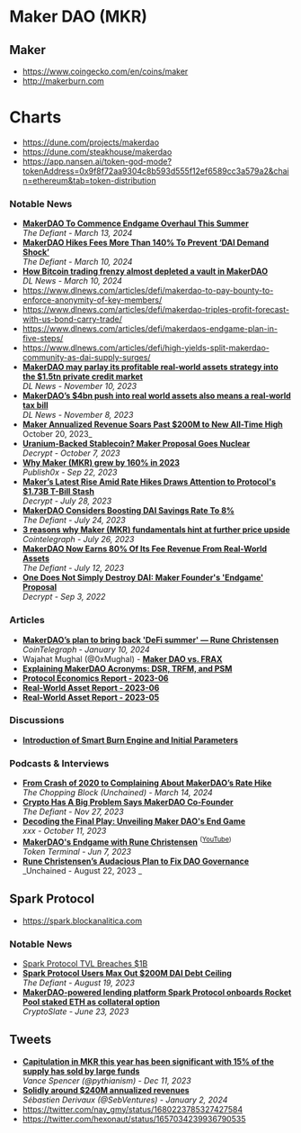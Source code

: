 # Maker DAO (MKR)

## Maker

- https://www.coingecko.com/en/coins/maker
- http://makerburn.com

# Charts
- https://dune.com/projects/makerdao
- https://dune.com/steakhouse/makerdao
- https://app.nansen.ai/token-god-mode?tokenAddress=0x9f8f72aa9304c8b593d555f12ef6589cc3a579a2&chain=ethereum&tab=token-distribution

### Notable News
- [**MakerDAO To Commence Endgame Overhaul This Summer**](https://thedefiant.io/makerdao-to-commence-endgame-overhaul-this-summer)
  <br/>_The Defiant - March 13, 2024_
- [**MakerDAO Hikes Fees More Than 140% To Prevent ‘DAI Demand Shock’**](https://thedefiant.io/makerdao-hikes-fees-more-than-140-to-prevent-dai-demand-shock)
  <br/>_The Defiant - March 10, 2024_
- [**How Bitcoin trading frenzy almost depleted a vault in MakerDAO**](https://www.dlnews.com/articles/defi/bitcoin-trading-frenzy-nearly-depletes-a-makerdao-vault/)
  <br/>_DL News - March 10, 2024_
- https://www.dlnews.com/articles/defi/makerdao-to-pay-bounty-to-enforce-anonymity-of-key-members/
- https://www.dlnews.com/articles/defi/makerdao-triples-profit-forecast-with-us-bond-carry-trade/
- https://www.dlnews.com/articles/defi/makerdaos-endgame-plan-in-five-steps/
- https://www.dlnews.com/articles/defi/high-yields-split-makerdao-community-as-dai-supply-surges/
- [**MakerDAO may parlay its profitable real-world assets strategy into the $1.5tn private credit market**](https://www.dlnews.com/articles/defi/how-defi-lender-makerdao-may-expand-into-private-credit/)
  <br/>_DL News - November 10, 2023_
- [**MakerDAO’s $4bn push into real world assets also means a real-world tax bill**](https://www.dlnews.com/articles/defi/makerdao-pays-over-a-million-in-stamp-duty-tax-to-switzerland/)
  <br/>_DL News - November 8, 2023_
- [**Maker Annualized Revenue Soars Past $200M to New All-Time High**](https://decrypt.co/202515/maker-annualized-revenue-soars-past-200m-to-new-all-time-high)
  <br/>October 20, 2023_
- [**Uranium-Backed Stablecoin? Maker Proposal Goes Nuclear**](https://decrypt.co/200422/uranium-backed-stablecoin-maker-proposal-goes-nuclear)
  <br/>_Decrypt - October 7, 2023_
- [**Why Maker (MKR) grew by 160% in 2023**](https://www.publish0x.com/stormgain/why-maker-mkr-grew-by-160-percent-in-2023-xxvoegm)
  <br/>_Publish0x - Sep 22, 2023_
- [**Maker’s Latest Rise Amid Rate Hikes Draws Attention to Protocol's $1.73B T-Bill Stash**](https://.co/150430/makers-latest-rise-amid-rate-hikes-draws-attention-protocol-1-73b-t-bill-stash)
  <br/>_Decrypt - July 28, 2023_
- [**MakerDAO Considers Boosting DAI Savings Rate To 8%**](https://thedefiant.io/makerdao-considers-boosting-dai-savings-rate-to-8)
  <br/>_The Defiant - July 24, 2023_
- [**3 reasons why Maker (MKR) fundamentals hint at further price upside**](https://cointelegraph.com/news/3-reasons-why-maker-mkr-hint-at-further-price-upside)
  <br/>_Cointelegraph - July 26, 2023_
- [**MakerDAO Now Earns 80% Of Its Fee Revenue From Real-World Assets**](https://thedefiant.io/makerdao-now-earns-80-of-its-fee-revenue-from-real-world-assets)
  <br/>_The Defiant - July 12, 2023_
- [**One Does Not Simply Destroy DAI: Maker Founder's 'Endgame' Proposal**](https://decrypt.co/108858/one-does-not-simply-destroy-dai-maker-founders-endgame-proposal)
  <br/>_Decrypt - Sep 3, 2022_

### Articles
- [**MakerDAO’s plan to bring back 'DeFi summer' — Rune Christensen**](https://cointelegraph.com/magazine/makerdao-defi-summer-2024-rune-christensen-interview/)
  <br/>_CoinTelegraph - January 10, 2024_
- Wajahat Mughal (@0xMughal) - [**Maker DAO vs. FRAX**](https://twitter.com/0xMughal/status/1718736102268584221)
- [**Explaining MakerDAO Acronyms: DSR, TRFM, and PSM**](https://www.publish0x.com/cryptoeq/explaining-makerdao-acronyms-dsr-trfm-and-psm-xjdjogz)
- [**Protocol Economics Report - 2023-06**](https://forum.makerdao.com/t/protocol-economics-report-2023-06/21491/1)
- [**Real-World Asset Report - 2023-06**](https://forum.makerdao.com/t/real-world-asset-report-2023-06/21461)
- [**Real-World Asset Report - 2023-05**](https://forum.makerdao.com/t/real-world-asset-report-2023-05/21225)

### Discussions
- [**Introduction of Smart Burn Engine and Initial Parameters**](https://forum.makerdao.com/t/introduction-of-smart-burn-engine-and-initial-parameters/21201/2)

### Podcasts & Interviews
- [**From Crash of 2020 to Complaining About MakerDAO’s Rate Hike**](https://www.youtube.com/watch?v=T1Tx1FG0KQQ)
  <br/>_The Chopping Block (Unchained) - March 14, 2024_
- [**Crypto Has A Big Problem Says MakerDAO Co-Founder**](https://www.youtube.com/watch?v=KU8otKxaXr8)
  <br/>_The Defiant - Nov 27, 2023_
- [**Decoding the Final Play: Unveiling Maker DAO's End Game**](https://www.youtube.com/watch?v=14bKR_gckxw)
  <br/>_xxx - October 11, 2023_
- [**MakerDAO's Endgame with Rune Christensen**](https://tokenterminal.com/interview/makerdao-endgame) <sup>([YouTube](https://www.youtube.com/watch?v=_MaAnF97Qiw))</sup>
  <br/>_Token Terminal - Jun 7, 2023_
- [**Rune Christensen’s Audacious Plan to Fix DAO Governance**](https://www.youtube.com/watch?v=A1igTqpoPHg)
  <br/>_Unchained - August 22, 2023 _

## Spark Protocol

- https://spark.blockanalitica.com

### Notable News
- [Spark Protocol TVL Breaches $1B](https://thedefiant.io/spark-protocol-tvl-breaches-usd1b)
- [**Spark Protocol Users Max Out $200M DAI Debt Ceiling**](https://thedefiant.io/spark-protocol-users-max-out-usd200m-dai-debt-ceiling)
  <br/>_The Defiant - August 19, 2023_
- [**MakerDAO-powered lending platform Spark Protocol onboards Rocket Pool staked ETH as collateral option**](https://cryptoslate.com/makerdao-powered-lending-platform-spark-protocol-onboards-rocket-pool-staked-eth-as-collateral-option/)
  <br/>_CryptoSlate - June 23, 2023_

## Tweets
- [**Capitulation in MKR this year has been significant with 15% of the supply has sold by large funds**](https://twitter.com/pythianism/status/1734249684103999605)
  <br/>_Vance Spencer (@pythianism) - Dec 11, 2023_
- [**Solidly around $240M annualized revenues**](https://twitter.com/SebVentures/status/1742127375444263114)
  <br/>_Sébastien Derivaux (@SebVentures) - January 2, 2024_
- https://twitter.com/nay_gmy/status/1680223785327427584
- https://twitter.com/hexonaut/status/1657034239936790535

